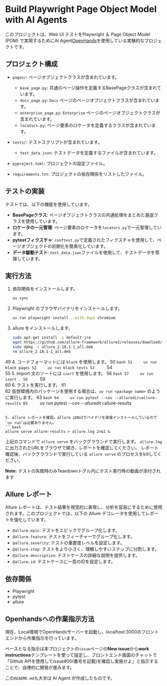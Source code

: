 # Build Playwright Page Object Model with AI Agents

このプロジェクトは、Web UI テストをPlaywright ＆ Page Object Model (POM) で実現するためにAI Agent[OpenHands](https://github.com/All-Hands-AI/OpenHands)を使用している実験的なプロジェクトです。

## プロジェクト構成

- `pages/`: ページオブジェクトクラスが含まれています。
  - `base_page.py`: 共通のページ操作を定義するBasePageクラスが含まれています。
  - `docs_page.py`: `Docs` ページのページオブジェクトクラスが含まれています。
  - `enterprise_page.py`: `Enterprise` ページのページオブジェクトクラスが含まれています。
  - `locators.py`: ページ要素のロケータを定義するクラスが含まれています。

- `tests/`: テストスクリプトが含まれています。
  - `test_data.json`: テストデータを定義するファイルが含まれています。

- `pyproject.toml`: プロジェクトの設定ファイル。

- `requirements.txt`: プロジェクトの依存関係をリストしたファイル。

## テストの実装

テストでは、以下の機能を使用しています。

- **BasePageクラス**: ページオブジェクトクラスの共通処理をまとめた基底クラスを使用しています。
- **ロケータの一元管理**: ページ要素のロケータを`locators.py`で一元管理しています。
- **pytestフィクスチャ**: `conftest.py`で定義されたフィクスチャを使用して、ページオブジェクトの初期化を簡素化しています。
- **データ駆動テスト**: `test_data.json`ファイルを使用して、テストデータを管理しています。

## 実行方法

1. 依存関係をインストールします。
   ```bash
   uv sync
   ```

2. Playwright のブラウザバイナリをインストールします。
   ```bash
   uv run playwright install --with-deps chromium
   ```

3. allure をインストールします。
   ```bash
   sudo apt-get install -y default-jre
   wget https://github.com/allure-framework/allure2/releases/download/2.18.1/allure_2.18.1-1_all.deb
   sudo dpkg -i allure_2.18.1-1_all.deb
   rm allure_2.18.1-1_all.deb
   ```

49      4. コードフォーマットには `black` を使用します。
    50     ```bash
    51     uv run black pages
    52     uv run black tests
    53     ```
    54  
    55  5. import 文のソートには `isort` を使用します。
    56     ```bash
    57     uv run isort .
    58     ```
    59  
    60  6. テストを実行します。
    61  
    62     仮想環境内のパッケージを使用する場合は、`uv run <package name>` のように実行します。
    63     ```bash
    64     uv run pytest --cov --alluredir=allure-results
    65     ```
   uv run pytest --cov --alluredir=allure-results
   ```

5. allure レポートを確認。allure はNo3でバイナリを直接インストールしているので`uv run`は必要ありません。
   ```bash
   allure serve allure-results > allure.log 2>&1 &
   ```
   上記のコマンドで `allure serve` をバックグラウンドで実行します。
   `allure.log` に出力されたURLをブラウザで開き、レポートを確認してください。
   レポート確認後、バックグラウンドで実行している `allure serve` のプロセスをkillしてください。

**Note:** テストの失敗時のみTeardownトグル内にテスト実行時の動画が添付されます

## Allure レポート
Allure レポートは、テスト結果を視覚的に表現し、分析を容易にするために使用されます。このプロジェクトでは、以下の Allure デコレータを使用してレポートを強化しています。

- `@allure.epic`: テストをエピックでグループ化します。
- `@allure.feature`: テストをフィーチャーでグループ化します。
- `@allure.severity`: テストの重要度レベルを設定します。
- `@allure.step`: テストをより小さく、理解しやすいステップに分割します。
- `@allure.description`: テストケースの詳細な説明を提供します。
- `@allure.id`: テストケースに一意のIDを設定します。

## 依存関係

- Playwright
- pytest
- allure

## Openhandsへの作業指示方法
現在、Local環境でOpenHandsサーバーを起動し、localhost:3000のフロントエンドから作業指示を行っています。

ベースとなる指示は本プロジェクトの`issue`ページの**New issue**から**work instructions**テンプレートを使って設定し、フロントエンド画面のチャットで「Github APIを使用してissue#00(番号を記載)を確認し実施せよ」と指示することで、自律的に開発が進みます。

この`README.md`も大半は AI Agent が作成したものです。